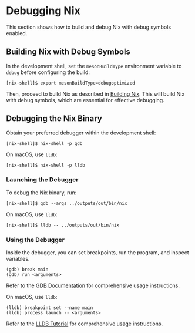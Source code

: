 # Debugging Nix

This section shows how to build and debug Nix with debug symbols enabled.

## Building Nix with Debug Symbols

In the development shell, set the `mesonBuildType` environment variable to `debug` before configuring the build:

```console
[nix-shell]$ export mesonBuildType=debugoptimized
```

Then, proceed to build Nix as described in [Building Nix](./building.md).
This will build Nix with debug symbols, which are essential for effective debugging.

## Debugging the Nix Binary

Obtain your preferred debugger within the development shell:

```console
[nix-shell]$ nix-shell -p gdb
```

On macOS, use `lldb`:

```console
[nix-shell]$ nix-shell -p lldb
```

### Launching the Debugger

To debug the Nix binary, run:

```console
[nix-shell]$ gdb --args ../outputs/out/bin/nix
```

On macOS, use `lldb`:

```console
[nix-shell]$ lldb -- ../outputs/out/bin/nix
```

### Using the Debugger

Inside the debugger, you can set breakpoints, run the program, and inspect variables.

```gdb
(gdb) break main
(gdb) run <arguments>
```

Refer to the [GDB Documentation](https://www.gnu.org/software/gdb/documentation/) for comprehensive usage instructions.

On macOS, use `lldb`:

```lldb
(lldb) breakpoint set --name main
(lldb) process launch -- <arguments>
```

Refer to the [LLDB Tutorial](https://lldb.llvm.org/use/tutorial.html) for comprehensive usage instructions.
